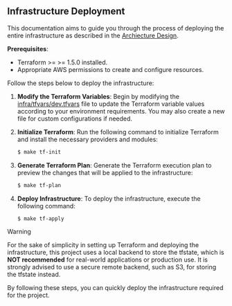 ## Infrastructure Deployment

This documentation aims to guide you through the process of deploying the entire infrastructure as described in the [Archiecture Design](./architecture-design.md).

**Prerequisites**:
- Terraform >= >= 1.5.0 installed.
- Appropriate AWS permissions to create and configure resources.

Follow the steps below to deploy the infrastructure:

1. **Modify the Terraform Variables**: Begin by modifying the [infra/tfvars/dev.tfvars](../infra/tfvars/dev.tfvars) file to update the Terraform variable values according to your environment requirements. You may also create a new file for custom configurations if needed.

2. **Initialize Terraform**: Run the following command to initialize Terraform and install the necessary providers and modules:
    ```bash
    $ make tf-init
    ```

3. **Generate Terraform Plan**: Generate the Terraform execution plan to preview the changes that will be applied to the infrastructure:
    ```bash
    $ make tf-plan
    ```

4. **Deploy Infrastructure**: To deploy the infrastructure, execute the following command:
    ```bash
    $ make tf-apply
    ```

> [!WARNING]  
> For the sake of simplicity in setting up Terraform and deploying the infrastructure, this project uses a local backend to store the tfstate, which is **NOT recommended** for real-world applications or production use. It is strongly advised to use a secure remote backend, such as S3, for storing the tfstate instead.

By following these steps, you can quickly deploy the infrastructure required for the project.

